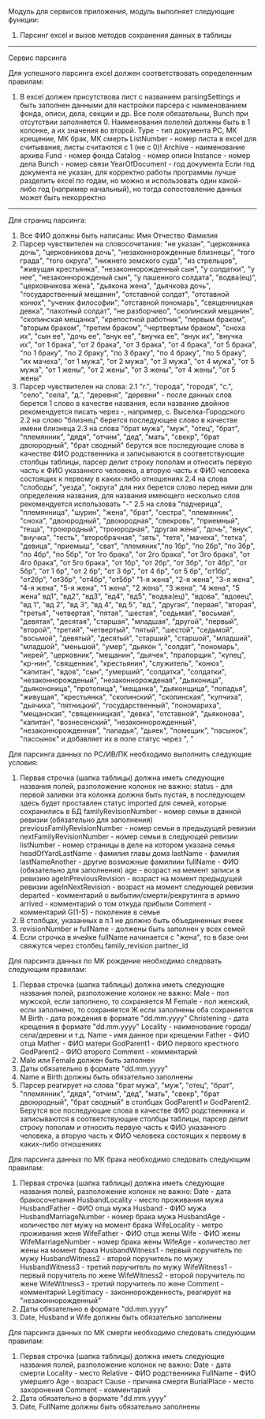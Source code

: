 Модуль для сервисов приложения, модуль выполняет следующие функции:
1. Парсинг excel и вызов методов сохранения данных в таблицы

-------------------------------------------------------------------
Сервис парсинга

Для успешного парсинга excel должен соответствовать определенным правилам:
1. В excel должен присутствова лист с названием parsingSettings и быть заполнен данными для настройки парсера с наименованием 
фонда, описи, дела, секции и др. Все поля обязательны, Bunch при отсутствии заполняется 0. Наименования полелей должны быть
в 1 колонке, а их значения во второй.
Type - тип документа РС, МК крещение, МК брак, МК смерть
ListNumber - номер листа в excel для считывания, листы считаются с 1 (не с 0)!
Archive - наименование архива
Fund - номер фонда
Catalog - номер описи
Instance - номер дела
Bunch - номер связи
YearOfDocument - год документа
Если год документа не указан, для корректно работы программы лучше разделить excel по годам, но можно и использовать один 
какой-либо год (например начальный), но тогда сопостовление данных может быть некорректно
--------------------------------------------------------------------
Для страниц парсинга:
1. Все ФИО должны быть написаны: Имя Отчество Фамилия
2. Парсер чувствителен на словосочетания: "не указан", "церковника дочь", "церковникова дочь", "незаконнорожденные близнецы",
   "того града", "того округа", "нижнего земского суда", "из стрельцов", "живущая крестьянка", "незаконнорожденный сын",
   "у солдатки", "у нее", "незаконнорожденый сын", "у пашенного солдата", "водва(ец)", "церковникова жена",
   "дьякона жена", "дьячкова дочь", "государственный мещанин", "отставной солдат", "отставной конюх", "ученик философии",
   "отставной пономарь", "священницкая девка", "пахотный солдат", "не разборчиво", "скопинский мещанин", "скопинская мещанка",
   "крепостной работник", "первым браком", "вторым браком", "третим браком", "чертвертым браком", "сноха их",
   "сын ее", "дочь ее", "внук ее", "внучка ее", "внук их", "внучка их", "от 1 брака", "от 2 брака", "от 3 брака", "от 4 брака", "от 5 брака",
   "по 1 браку", "по 2 браку", "по 3 браку", "по 4 браку", "по 5 браку", "их мачеха", "от 1 мужа", "от 2 мужа", "от 3 мужа",
   "от 4 мужа", "от 5 мужа", "от 1 жены", "от 2 жены", "от 3 жены", "от 4 жены", "от 5 жены"
3. Парсер чувствителен на слова:
2.1 "г.", "города", "городя", "с.", "село", "села", "д.", "деревня", "деревни" - после данных слов
берется 1 слово в качестве названия, если название двойное рекомендуется писать через -, например, с. Выселка-Городского
2.2 на слово "близнец" берется последующее слово в качестве имени близнеца
2.3 на слова "брат мужа", "муж", "отец", "брат", "племянник", "дядя", "отчим", "дед", "мать",
   "свекр", "брат двоюродный", "брат сводный" берутся все последующие слова в качестве ФИО родственника и записываются в 
   соответствующие столбцы таблицы, парсер делит строку пополам и относить первую часть к ФИО указанного человека, а
   вторую часть к ФИО человека состоящих к первому в каких-либо отношениях
2.4 на слова "слободы", "уезда", "округа" для них берется слово перед ними для определения названия, для названия имеющего несколько
слов рекомендуется использовать "-"
2.5 на слова "падчерица", "племянница", "шурин", "жена", "брат", "сестра",
   "племянник", "сноха", "двоюродный", "двоюродная", "свекровь", "приемный", "теща", "троюродный", "троюродная",
   "другая жена", "дочь", "внук", "внучка", "тесть", "второбрачная", "зять", "тетя", "мачеха", "тетка", "девица",
   "приемыш", "сват", "племяник","по 1бр", "по 2бр", "по 3бр", "по 4бр", "по 5бр",
   "от 1го брака", "от 2го брака", "от 3го брака", "от 4го брака", "от 5го брака", "от 1бр", "от 2бр", "от 3бр",
   "от 4бр", "от 5бр", "от 1 бр", "от 2 бр", "от 3 бр", "от 4 бр", "от 5 бр", "от1бр", "от2бр", "от3бр", "от4бр", "от5бр"
   "1-я жена", "2-я жена", "3-я жена", "4-я жена", "5-я жена", "1 жена", "2 жена", "3 жена", "4 жена", "5 жена"
   вд1", "вд2", "вд3", "вд4", "вд5", "водва(ец)", "вдова", "вдовец", "вд 1", "вд 2", "вд 3", "вд 4", "вд 5", "вд.",
   "другая", "первая", "вторая", "третья", "четвертая", "пятая", "шестая", "седьмая", "восьмая", "девятая", "десятая",
   "старшая", "младшая", "другой", "первый", "второй", "третий", "четвертый", "пятый", "шестой", "седьмой", "восьмой", 
   "девятый", "десятый", "старший", "старшой", "младший", "младшой", "меньшой", "умер", "дьякон ", "солдат", "пономарь", 
   "иерей", "церковник", "мещанин", "дьячек", "прапорщик", "купец", "кр-нин", "священник", "крестьянин", "служитель", 
   "конюх", "капитан", "вдов", "сын", "умерший", "солдатка", "солдатки", "незаконнорожденый",
   "незаконнорожденая", "дьяконица", "дьякононица", "протопица", "мещанка", "дьяконщица", "попадья", "живущая",
   "крестьянка", "скопинский", "скопинская", "купчиха", "дьячиха", "пятницкий", "государственный", "пономариха", "мещанская",
   "священницкая", "девка", "отставной", "дьяконова", "капитан", "вознесенский", "незаконнорожденный",
   "незаконнорожденная", "пападья", "дьяек", "помещик", "пасынок", "пассынок" и добавляет их в поле статус через ", "

Для парсинга данных по РС/ИВ/ПК необходимо выполнить следующие условия:
1. Первая строчка (шапка таблицы) должна иметь следующие названия полей, разположение колонок не важно:
status - для первой заливки эта колонка должна быть пустая, в последующем здесь будет проставлен статус imported для семей, которые сохранились в БД
familyRevisionNumber - номер семьи в данной ревизии (обязательно для заполнения)
previousFamilyRevisionNumber - номер семьи в предыдущей ревизии
nextFamilyRevisionNumber - номер семьи в следующей ревизии
listNumber - номер страницы в деле на котором указана семья
headOfYardLastName - фамилия главы дома
lastName - фамилия
lastNameAnother - другие возможные фамилиии
fullName - ФИО (обязательно для заполнения)
age - возраст на мемент записи в ревизию
ageInPreviousRevision - возраст на момент предыдущей ревизии
ageInNextRevision - возраст на момент следующей ревизии
departed - комментарий о выбытии/смерти/рекрутинга в армию
arrived - комментарий о том откуда прибыли
Comment - комментарий
G(1-5) - поколение в семье
2. В столбцах, указанных в п.1 не должно быть объединенных ячеек
3. revisionNumber и fullName - должены быть заполнен у всех семей
4. Если строчка в ячейке fullName начинается с "жена", то в базе они свяжутся через столбец family_revision.partner_id

Для парсинга данных по МК рождение необходимо следовать следующим правилам:
1. Первая строчка (шапка таблицы) должна иметь следующие названия полей, разположение колонок не важно:
Male - пол мужской, если заполнено, то сохраняется М 
Female - пол женский, если заполнено, то сохраняется Ж
если заполнены оба сохраняется М
Birth - дата рождения в формате "dd.mm.yyyy"
Christening - дата крещения в формате "dd.mm.yyyy"
Locality - наименование города/села/деревни и т.д.
Name - имя данное при крещении
Father - ФИО отца
Mather - ФИО матери
GodParent1 - ФИО первого крестного
GodParent2 - ФИО второго
Comment - комментарий
2. Male или Female должен быть заполнен
3. Даты обязательно в формате "dd.mm.yyyy"
4. Name и Birth должны быть обязательно заполнены
5. Парсер реагирует на слова "брат мужа", "муж", "отец", "брат", "племянник", "дядя", "отчим", "дед", "мать",
   "свекр", "брат двоюродный", "брат сводный" в столбцах GodParent1 и GodParent2. Берутся все последующие слова в качестве 
   ФИО родственника и записываются в соответствующие столбцы таблицы, парсер делит строку пополам и относить первую часть 
   к ФИО указанного человека, а вторую часть к ФИО человека состоящих к первому в каких-либо отношениях

Для парсинга данных по МК брака необходимо следовать следующим правилам:
1. Первая строчка (шапка таблицы) должна иметь следующие названия полей, разположение колонок не важно:
Date - дата бракосочетания
HusbandLocality - место проживания мужа
HusbandFather - ФИО отца мужа
Husband - ФИО мужа
HusbandMarriageNumber - номер брака мужа
HusbandAge - количество лет мужу на момент брака
WifeLocality - метро проживания женя
WifeFather - ФИО отца жены
Wife - ФИО жены
WifeMarriageNumber - номер брака жены
WifeAge - количество лет жены на момент брака
HusbandWitness1 - первый поручитель по мужу
HusbandWitness2 - второй поручитель по мужу
HusbandWitness3 - третий поручитель по мужу
WifeWitness1 - первый поручитель по жене
WifeWitness2 - второй поручитель по жене
WifeWitness3 - третий поручитель по жене
Comment - комментарий
Legitimacy - законнорожденность, реагирует на "незаконнорожденный"
2. Даты обязательно в формате "dd.mm.yyyy"
3. Date, Husband и Wife должны быть обязательно заполнены

Для парсинга данных по МК смерти необходимо следовать следующим правилам:
1. Первая строчка (шапка таблицы) должна иметь следующие названия полей, разположение колонок не важно:
Date - дата смерти
Locality - место
Relative - ФИО родственника
FullName - ФИО умершего
Age - возраст
Cause - причина смерти
BurialPlace - место захоронения
Comment - комментарий
2. Дата обязательно в формате "dd.mm.yyyy"
3. Date, FullName должны быть обязательно заполнены
